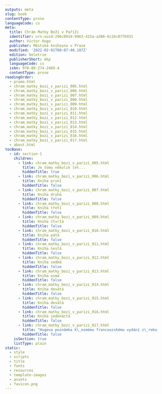 ```yaml
---
outputs: meta
slug: book
contentType: prose
languageCode: cs
meta:
  title: Chrám Matky Boží v Paříži
  identifier: urn:uuid:296c0919-9963-415a-a386-6c26c077b931
  author: Victor Hugo
  publisher: Městská knihovna v Praze
  modified: '2022-02-01T08:07:40.187Z'
  edition: beletrie
  publisherShort: mkp
  languageCode: cs
  isbn: 978-80-274-2489-4
  contentType: prose
readingOrder:
  - promo.html
  - chram_matky_bozi_v_parizi_005.html
  - chram_matky_bozi_v_parizi_006.html
  - chram_matky_bozi_v_parizi_007.html
  - chram_matky_bozi_v_parizi_008.html
  - chram_matky_bozi_v_parizi_009.html
  - chram_matky_bozi_v_parizi_010.html
  - chram_matky_bozi_v_parizi_011.html
  - chram_matky_bozi_v_parizi_012.html
  - chram_matky_bozi_v_parizi_013.html
  - chram_matky_bozi_v_parizi_014.html
  - chram_matky_bozi_v_parizi_015.html
  - chram_matky_bozi_v_parizi_016.html
  - chram_matky_bozi_v_parizi_017.html
  - about.html
tocBase:
  - id: section-1
    children:
      - link: chram_matky_bozi_v_parizi_005.html
        title: Je tomu několik let...
        hiddenTitle: true
      - link: chram_matky_bozi_v_parizi_006.html
        title: Kniha první
        hiddenTitle: false
      - link: chram_matky_bozi_v_parizi_007.html
        title: Kniha druhá
        hiddenTitle: false
      - link: chram_matky_bozi_v_parizi_008.html
        title: Kniha třetí
        hiddenTitle: false
      - link: chram_matky_bozi_v_parizi_009.html
        title: Kniha čtvrtá
        hiddenTitle: false
      - link: chram_matky_bozi_v_parizi_010.html
        title: Kniha pátá
        hiddenTitle: false
      - link: chram_matky_bozi_v_parizi_011.html
        title: Kniha šestá
        hiddenTitle: false
      - link: chram_matky_bozi_v_parizi_012.html
        title: Kniha sedmá
        hiddenTitle: false
      - link: chram_matky_bozi_v_parizi_013.html
        title: Kniha osmá
        hiddenTitle: false
      - link: chram_matky_bozi_v_parizi_014.html
        title: Kniha devátá
        hiddenTitle: false
      - link: chram_matky_bozi_v_parizi_015.html
        title: Kniha desátá
        hiddenTitle: false
      - link: chram_matky_bozi_v_parizi_016.html
        title: Kniha jedenáctá
        hiddenTitle: false
      - link: chram_matky_bozi_v_parizi_017.html
        title: "Hugova poznámka k\_osmému francouzskému vydání z\_roku 1832"
        hiddenTitle: false
    isSection: true
    listType: plain
static:
  - style
  - scripts
  - title
  - fonts
  - resources
  - template-images
  - assets
  - favicon.png
---
```

